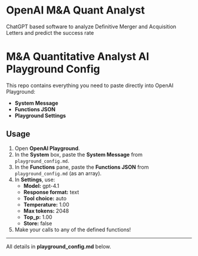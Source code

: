 # OpenAI M&A Quant Analyst
ChatGPT based software to analyze Definitive Merger and Acquisition Letters and predict the success rate 

# M&A Quantitative Analyst AI Playground Config

This repo contains everything you need to paste directly into OpenAI Playground:

- **System Message**  
- **Functions JSON**  
- **Playground Settings**

## Usage

1. Open **OpenAI Playground**.
2. In the **System** box, paste the **System Message** from `playground_config.md`.
3. In the **Functions** pane, paste the **Functions JSON** from `playground_config.md` (as an array).
4. In **Settings**, use:
   - **Model:** gpt-4.1  
   - **Response format:** text  
   - **Tool choice:** auto  
   - **Temperature:** 1.00  
   - **Max tokens:** 2048  
   - **Top_p:** 1.00  
   - **Store:** false  
5. Make your calls to any of the defined functions!

---

All details in **playground_config.md** below.
